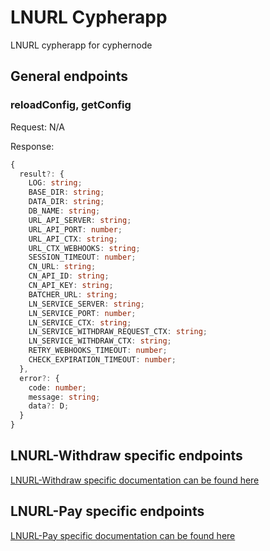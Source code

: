 # LNURL Cypherapp

LNURL cypherapp for cyphernode

## General endpoints

### reloadConfig, getConfig

Request: N/A

Response:

```TypeScript
{
  result?: {
    LOG: string;
    BASE_DIR: string;
    DATA_DIR: string;
    DB_NAME: string;
    URL_API_SERVER: string;
    URL_API_PORT: number;
    URL_API_CTX: string;
    URL_CTX_WEBHOOKS: string;
    SESSION_TIMEOUT: number;
    CN_URL: string;
    CN_API_ID: string;
    CN_API_KEY: string;
    BATCHER_URL: string;
    LN_SERVICE_SERVER: string;
    LN_SERVICE_PORT: number;
    LN_SERVICE_CTX: string;
    LN_SERVICE_WITHDRAW_REQUEST_CTX: string;
    LN_SERVICE_WITHDRAW_CTX: string;
    RETRY_WEBHOOKS_TIMEOUT: number;
    CHECK_EXPIRATION_TIMEOUT: number;
  },
  error?: {
    code: number;
    message: string;
    data?: D;
  }
}
```

## LNURL-Withdraw specific endpoints

[LNURL-Withdraw specific documentation can be found here](doc/LNURL-Withdraw.md)

## LNURL-Pay specific endpoints

[LNURL-Pay specific documentation can be found here](doc/LNURL-Pay.md)
